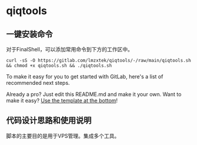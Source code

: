 # qiqtools

## 一键安装命令

对于FinalShell，可以添加常用命令到下方的工作区中。

```shell
curl -sS -O https://gitlab.com/lmzxtek/qiqtools/-/raw/main/qiqtools.sh && chmod +x qiqtools.sh && ./qiqtools.sh
```

To make it easy for you to get started with GitLab, here's a list of recommended next steps.

Already a pro? Just edit this README.md and make it your own. Want to make it easy? [Use the template at the bottom](#editing-this-readme)!

## 代码设计思路和使用说明

脚本的主要目的是用于VPS管理。集成多个工具。

